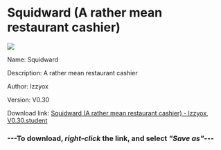 # Squidward (A rather mean restaurant cashier)

<img src = "https://raw.githubusercontent.com/Arbiter1223/Daigaku-Gurashi-Custom-Students/master/Students/Files/Squidward%20(A%20rather%20mean%20restaurant%20cashier).png">

Name: Squidward

Description: A rather mean restaurant cashier

Author: Izzyox

Version: V0.30

Download link: <a href="https://raw.githubusercontent.com/Arbiter1223/Daigaku-Gurashi-Custom-Students/master/Students/Files/Squidward%20(A%20rather%20mean%20restaurant%20cashier)%20-%20Izzyox%2C%20V0.30.student">Squidward (A rather mean restaurant cashier) - Izzyox, V0.30.student</a>

### ---**To download, _right-click_ the link, and select _"Save as"_**---
